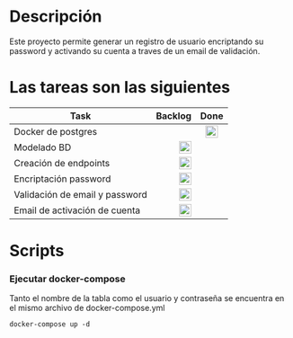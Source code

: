 # Descripción

Este proyecto permite generar un registro de usuario encriptando su password y activando su cuenta
a traves de un email de validación.

# Las tareas son las siguientes

| Task                           |                                                                Backlog |                                  Done                                  |
|--------------------------------|-----------------------------------------------------------------------:|:----------------------------------------------------------------------:|
| Docker de postgres             |                                                                        | <img src=https://clipart-library.com/images/qcBBexbc5.png height=22 /> |
| Modelado BD                    | <img src=https://clipart-library.com/images/rcLxML7Ri.png height=22 /> |                                                                        |
| Creación de endpoints          | <img src=https://clipart-library.com/images/rcLxML7Ri.png height=22 /> |                                                                        |
| Encriptación password          | <img src=https://clipart-library.com/images/rcLxML7Ri.png height=22 /> |                                                                        |
| Validación de email y password | <img src=https://clipart-library.com/images/rcLxML7Ri.png height=22 /> |                                                                        |
| Email de activación de cuenta  | <img src=https://clipart-library.com/images/rcLxML7Ri.png height=22 /> |                                                                        |


# Scripts

### Ejecutar docker-compose
Tanto el nombre de la tabla como el usuario y contraseña se encuentra en el mismo archivo de docker-compose.yml

`docker-compose up -d`